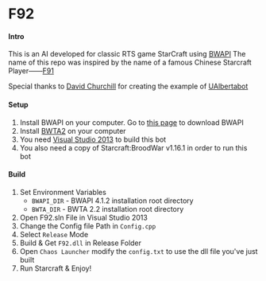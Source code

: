 # F92

#### Intro

This is an AI developed for classic RTS game StarCraft using [BWAPI](https://github.com/bwapi/bwapi)
The name of this repo was inspired by the name of a famous Chinese Starcraft Player——[F91](http://wiki.teamliquid.net/starcraft2/F91)

Special thanks to [David Churchill](https://github.com/davechurchill) for creating the example of [UAlbertabot](https://github.com/davechurchill/ualbertabot)

#### Setup

1. Install BWAPI on your computer. Go to [this page](https://github.com/bwapi/bwapi/releases) to download BWAPI
2. Install [BWTA2](https://bitbucket.org/auriarte/bwta2/downloads) on your computer
3. You need [Visual Studio 2013](https://msdn.microsoft.com/en-us/library/dd831853(v=vs.120).aspx) to build this bot
4. You also need a copy of Starcraft:BroodWar v1.16.1 in order to run this bot

#### Build

1. Set Environment Variables
   - `BWAPI_DIR` - BWAPI 4.1.2 installation root directory
   - `BWTA_DIR` - BWTA 2.2 installation root directory
2. Open F92.sln File in Visual Studio 2013
3. Change the Config file Path in `Config.cpp`
4. Select `Release` Mode
5. Build & Get `F92.dll` in Release Folder
6. Open `Chaos Launcher` modify the `config.txt` to use the dll file you've just built
7. Run Starcraft & Enjoy! 

